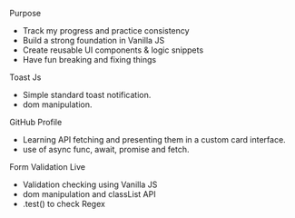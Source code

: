 Purpose

  - Track my progress and practice consistency  
  - Build a strong foundation in Vanilla JS 
  - Create reusable UI components & logic snippets  
  - Have fun breaking and fixing things 

Toast Js
  - Simple standard toast notification.
  - dom manipulation.

GitHub Profile
  - Learning API fetching and presenting them in a custom card interface.
  - use of async func, await, promise and fetch.

Form Validation Live
 - Validation checking using Vanilla JS
 - dom manipulation and classList API
 - .test() to check Regex
